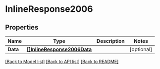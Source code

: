 # InlineResponse2006

## Properties

Name | Type | Description | Notes
------------ | ------------- | ------------- | -------------
**Data** | [**[]InlineResponse2006Data**](inline_response_200_6_data.md) |  | [optional] 

[[Back to Model list]](../README.md#documentation-for-models) [[Back to API list]](../README.md#documentation-for-api-endpoints) [[Back to README]](../README.md)


